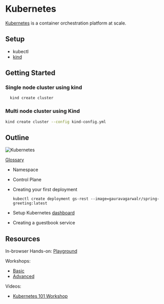 # Kubernetes

[Kubernetes](https://kubernetes.io/) is a container orchestration platform at scale.

## Setup

* kubectl
* [kind](https://github.com/kubernetes-sigs/kind/)

## Getting Started

### Single node cluster using kind

```bash
  kind create cluster
```

### Multi node cluster using Kind

```bash
kind create cluster --config kind-config.yml
```

## Outline

![Kubernetes](https://upload.wikimedia.org/wikipedia/commons/b/be/Kubernetes.png)

[Glossary](https://kubernetes.io/docs/reference/glossary)

* Namespace
* Control Plane
* Creating your first deployment

  `kubectl create deployment gs-rest --image=gauravagarwalr/spring-greeting:latest`

* Setup Kubernetes [dashboard](https://github.com/kubernetes/dashboard)
* Creating a guestbook service

## Resources

In-browser Hands-on: [Playground](https://www.katacoda.com/courses/kubernetes)

Workshops:

* [Basic](https://github.com/gsaslis/kubernetes-basics-workshop)
* [Advanced](https://github.com/GoogleCloudPlatform/kubernetes-workshops)

Videos:

* [Kubernetes 101 Workshop](https://www.youtube.com/watch?v=H-FKBoWTVws)
